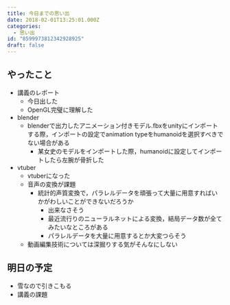 ```yaml
---
title: 今日までの思い出
date: 2018-02-01T13:25:01.000Z
categories:
  - 思い出
id: "8599973812342928925"
draft: false
---
```

## やったこと
- 講義のレポート
  - 今日出した
  - OpenGL完璧に理解した
- blender
  - blenderで出力したアニメーション付きモデル.fbxをunityにインポートする際，インポートの設定でanimation typeをhumanoidを選択すべきでない場合がある
    - 某女史のモデルをインポートした際，humanoidに設定してインポートしたら左腕が骨折した
- vtuber
  - vtuberになった
  - 音声の変換が課題
    - 統計的声質変換で，パラレルデータを頑張って大量に用意すればいかがわしいことができないだろうか
      - 出来なさそう
      - 最近流行りのニューラルネットによる変換，結局データ数が全てみたいなところがある
      - パラレルデータを大量に用意するとか大変つらそう
  - 動画編集技術については深掘りする気がそんなにしない

## 明日の予定
- 雪なので引きこもる
- 講義の課題

